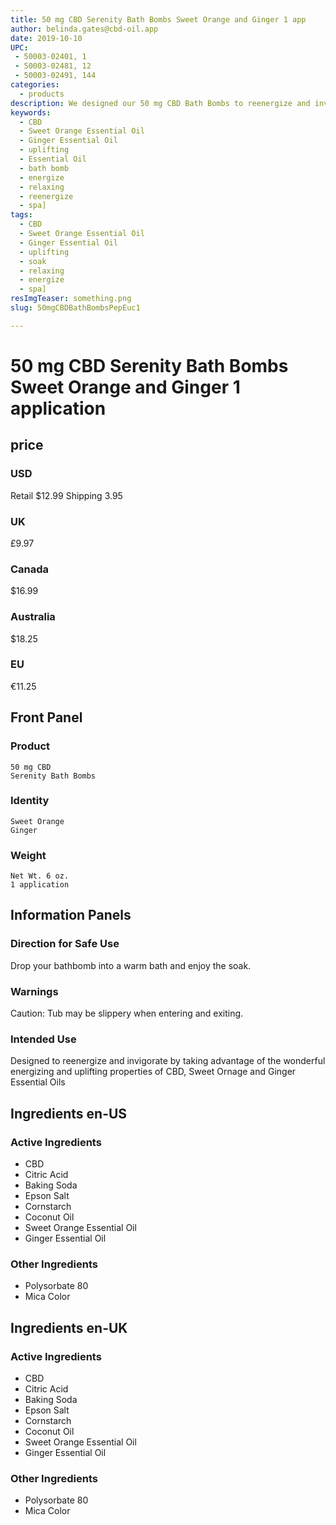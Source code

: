 ```yaml
---
title: 50 mg CBD Serenity Bath Bombs Sweet Orange and Ginger 1 app
author: belinda.gates@cbd-oil.app
date: 2019-10-10
UPC: 
 - 50003-02401, 1
 - 50003-02481, 12
 - 50003-02491, 144
categories:
  - products
description: We designed our 50 mg CBD Bath Bombs to reenergize and invigorate by taking advantage of the wonderful energizing and uplifting properties of CBD, Sweet Ornage and Ginger Essential Oils. Educate Yourself. Learn more now about research regarding active ingredients. Buy now for $12.99 USD.
keywords: 
  - CBD
  - Sweet Orange Essential Oil
  - Ginger Essential Oil
  - uplifting
  - Essential Oil
  - bath bomb
  - energize
  - relaxing
  - reenergize
  - spa]
tags: 
  - CBD
  - Sweet Orange Essential Oil
  - Ginger Essential Oil
  - uplifting
  - soak
  - relaxing
  - energize
  - spa]
resImgTeaser: something.png
slug: 50mgCBDBathBombsPepEuc1

---
```


# 50 mg CBD Serenity Bath Bombs Sweet Orange and Ginger 1 application
## price
### USD
Retail $12.99
Shipping 3.95
### UK
£9.97
### Canada
$16.99
### Australia
$18.25
### EU
€11.25
## Front Panel
### Product
    50 mg CBD
    Serenity Bath Bombs 
### Identity
    Sweet Orange
    Ginger
### Weight
    Net Wt. 6 oz.
    1 application
## Information Panels
### Direction for Safe Use
Drop your bathbomb into a warm bath and enjoy the soak.

### Warnings
<span class="WarningTheme">
  Caution: Tub may be slippery when entering and exiting.
</span>

### Intended Use
Designed to reenergize and invigorate by taking advantage of the wonderful energizing and uplifting properties of CBD, Sweet Ornage and Ginger Essential Oils
## Ingredients en-US 
### Active Ingredients
* CBD
* Citric Acid
* Baking Soda
* Epson Salt
* Cornstarch
* Coconut Oil
* Sweet Orange Essential Oil
* Ginger Essential Oil
### Other Ingredients
* Polysorbate 80
* Mica Color
## Ingredients en-UK 
### Active Ingredients
* CBD
* Citric Acid
* Baking Soda
* Epson Salt
* Cornstarch
* Coconut Oil
* Sweet Orange Essential Oil
* Ginger Essential Oil
### Other Ingredients
* Polysorbate 80
* Mica Color
